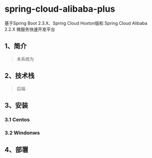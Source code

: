 # spring-cloud-alibaba-plus
基于Spring Boot 2.3.X、Spring Cloud Hoxton版和 Spring Cloud Alibaba 2.2.X 微服务快速开发平台

## 1、简介
> 本系统为
## 2、技术栈
> 后端

## 3、安装
### 3.1 Centos

### 3.2 Windonws

## 4、部署
